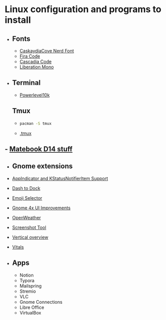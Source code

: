 # Linux configuration and programs to install 

- ## Fonts
  - [CaskaydiaCove Nerd Font](https://www.nerdfonts.com/font-download) 
  - [Fira Code](https://github.com/tonsky/FiraCode) 
  - [Cascadia Code](https://github.com/microsoft/cascadia-code)
  - [Liberation Mono](https://www.fontsquirrel.com/fonts/liberation-mono)

- ## Terminal
  - [Powerlevel10k](https://github.com/romkatv/powerlevel10k)

  ## Tmux

  - ```bash
    pacman -S tmux
    ```

  - [.tmux](https://github.com/gpakosz/.tmux)

## - [Matebook D14 stuff](https://gitlab.com/cscs/linux-on-huawei-matebook-d-14-amd#GRUB)

- ## Gnome extensions

-  [AppIndicator and KStatusNotifierItem Support](https://extensions.gnome.org/extension/615/appindicator-support/)

- [Dash to Dock](https://extensions.gnome.org/extension/307/dash-to-dock/)

- [Emoji Selector](https://extensions.gnome.org/extension/1162/emoji-selector/)

- [Gnome 4x UI Improvements](https://extensions.gnome.org/extension/4158/gnome-40-ui-improvements/)

- [OpenWeather](https://extensions.gnome.org/extension/750/openweather/)

- [Screenshot Tool](https://extensions.gnome.org/extension/1112/screenshot-tool/)

- [Vertical overview](https://extensions.gnome.org/extension/4144/vertical-overview/)

- [Vitals](https://extensions.gnome.org/extension/1460/vitals/) 



- ## Apps

  - Notion
  - Typora
  - Mailspring
  - Stremio
  - VLC
  - Gnome Connections
  - Libre Office
  - VirtualBox
